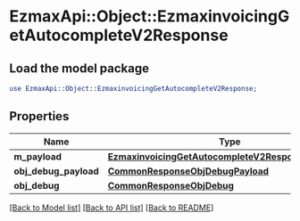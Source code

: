 # EzmaxApi::Object::EzmaxinvoicingGetAutocompleteV2Response

## Load the model package
```perl
use EzmaxApi::Object::EzmaxinvoicingGetAutocompleteV2Response;
```

## Properties
Name | Type | Description | Notes
------------ | ------------- | ------------- | -------------
**m_payload** | [**EzmaxinvoicingGetAutocompleteV2ResponseMPayload**](EzmaxinvoicingGetAutocompleteV2ResponseMPayload.md) |  | 
**obj_debug_payload** | [**CommonResponseObjDebugPayload**](CommonResponseObjDebugPayload.md) |  | [optional] 
**obj_debug** | [**CommonResponseObjDebug**](CommonResponseObjDebug.md) |  | [optional] 

[[Back to Model list]](../README.md#documentation-for-models) [[Back to API list]](../README.md#documentation-for-api-endpoints) [[Back to README]](../README.md)



